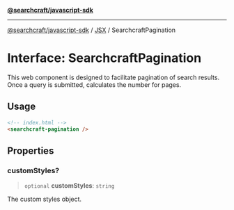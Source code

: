 [**@searchcraft/javascript-sdk**](/reference/sdk/js-vanilla/README.md)

***

[@searchcraft/javascript-sdk](/reference/sdk/js-vanilla/globals.md) / [JSX](/reference/sdk/js-vanilla/namespaces/JSX/README.md) / SearchcraftPagination

# Interface: SearchcraftPagination

This web component is designed to facilitate pagination of search results.
Once a query is submitted, calculates the number for pages.
## Usage
```html
<!-- index.html -->
<searchcraft-pagination />
```

## Properties

### customStyles?

> `optional` **customStyles**: `string`

The custom styles object.
